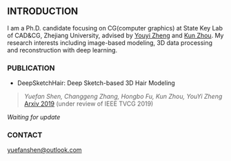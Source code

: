 ## INTRODUCTION

I am a Ph.D. candidate focusing on CG(computer graphics) at State Key Lab of CAD&CG, Zhejiang University, advised by [Youyi Zheng](http://www.youyizheng.net/) and [Kun Zhou](http://kunzhou.net/).
My research interests including image-based modeling, 3D data processing and reconstruction with deep learning.

### PUBLICATION

- DeepSketchHair: Deep Sketch-based 3D Hair Modeling
> *Yuefan Shen, Changgeng Zhang, Hongbo Fu, Kun Zhou, YouYi Zheng*
[Arxiv 2019](https://arxiv.org/abs/1908.07198) (under review of IEEE TVCG 2019)

*Waiting for update*

### CONTACT

yuefanshen@outlook.com
